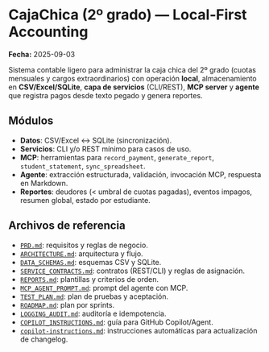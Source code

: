 # CajaChica (2º grado) — Local‑First Accounting

**Fecha:** 2025-09-03

Sistema contable ligero para administrar la caja chica del 2º grado (cuotas mensuales y cargos extraordinarios) con operación **local**, almacenamiento en **CSV/Excel/SQLite**, **capa de servicios** (CLI/REST), **MCP server** y **agente** que registra pagos desde texto pegado y genera reportes.

## Módulos
- **Datos**: CSV/Excel ↔ SQLite (sincronización).
- **Servicios**: CLI y/o REST mínimo para casos de uso.
- **MCP**: herramientas para `record_payment`, `generate_report`, `student_statement`, `sync_spreadsheet`.
- **Agente**: extracción estructurada, validación, invocación MCP, respuesta en Markdown.
- **Reportes**: deudores (< umbral de cuotas pagadas), eventos impagos, resumen global, estado por estudiante.

## Archivos de referencia
- [`PRD.md`](./PRD.md): requisitos y reglas de negocio.
- [`ARCHITECTURE.md`](./ARCHITECTURE.md): arquitectura y flujo.
- [`DATA_SCHEMAS.md`](./DATA_SCHEMAS.md): esquemas CSV y SQLite.
- [`SERVICE_CONTRACTS.md`](./SERVICE_CONTRACTS.md): contratos (REST/CLI) y reglas de asignación.
- [`REPORTS.md`](./REPORTS.md): plantillas y criterios de orden.
- [`MCP_AGENT_PROMPT.md`](./MCP_AGENT_PROMPT.md): prompt del agente con MCP.
- [`TEST_PLAN.md`](./TEST_PLAN.md): plan de pruebas y aceptación.
- [`ROADMAP.md`](./ROADMAP.md): plan por sprints.
- [`LOGGING_AUDIT.md`](./LOGGING_AUDIT.md): auditoría e idempotencia.
- [`COPILOT_INSTRUCTIONS.md`](./COPILOT_INSTRUCTIONS.md): guía para GitHub Copilot/Agent.
- [`copilot-instructions.md`](./copilot-instructions.md): instrucciones automáticas para actualización de changelog.
